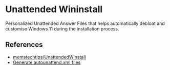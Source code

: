 # Unattended Wininstall

Personalized Unattended Answer Files that helps automatically debloat and customise Windows 11 during the installation process. 


## References

- [memstechtips/UnattendedWinstall](https://github.com/memstechtips/UnattendedWinstall)
- [Generate autounattend.xml files](https://schneegans.de/windows/unattend-generator/)